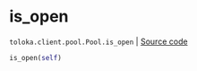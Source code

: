 # is_open
`toloka.client.pool.Pool.is_open` | [Source code](https://github.com/Toloka/toloka-kit/blob/v1.1.4/src/client/pool/__init__.py#L248)

```python
is_open(self)
```

